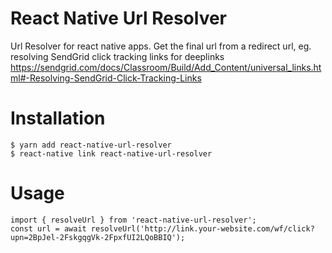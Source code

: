 # React Native Url Resolver
Url Resolver for react native apps. 
Get the final url from a redirect url, eg. resolving SendGrid click tracking links for deeplinks https://sendgrid.com/docs/Classroom/Build/Add_Content/universal_links.html#-Resolving-SendGrid-Click-Tracking-Links

# Installation
```
$ yarn add react-native-url-resolver
$ react-native link react-native-url-resolver
```

# Usage
```
import { resolveUrl } from 'react-native-url-resolver';
const url = await resolveUrl('http://link.your-website.com/wf/click?upn=2BpJel-2FskgqgVk-2FpxfUI2LQoBBIQ');
```
